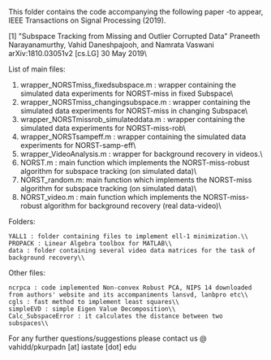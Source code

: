 This folder contains the code accompanying the following paper -to appear, IEEE Transactions on Signal Processing (2019).

[1] "Subspace Tracking from Missing and Outlier Corrupted Data"
     Praneeth Narayanamurthy, Vahid Daneshpajooh, and Namrata Vaswani
     arXiv:1810.03051v2 [cs.LG] 30 May 2019\\

List of main files:

1. wrapper_NORSTmiss_fixedsubspace.m : wrapper containing the simulated data experiments for NORST-miss in fixed Subspace\\
2. wrapper_NORSTmiss_changingsubspace.m : wrapper containing the simulated data experiments for NORST-miss in changing Subspace\\
3. wrapper_NORSTmissrob_simulateddata.m : wrapper containing the simulated data experiments for NORST-miss-rob\\
4. wrapper_NORSTsampeff.m : wrapper containing the simulated data experiments for NORST-samp-eff\\
5. wrapper_VideoAnalysis.m  : wrapper for background recovery in videos.\\
6. NORST.m       : main function which implements the NORST-miss-robust algorithm for subspace tracking (on simulated data)\\
7. NORST_random.m: main function which implements the NORST-miss algorithm for subspace tracking (on simulated data)\\
8. NORST_video.m : main function which implements the NORST-miss-robust algorithm for background recovery (real data-video)\\


Folders:

	YALL1 : folder containing files to implement ell-1 minimization.\\
	PROPACK : Linear Algebra toolbox for MATLAB\\
	data : folder containing several video data matrices for the task of background recovery\\

Other files:

	ncrpca : code implemented Non-convex Robust PCA, NIPS 14 downloaded from authors' website and its accompaniments lansvd, lanbpro etc\\
	cgls : fast method to implement least squares\\
	simpleEVD : simple Eigen Value Decomposition\\
	Calc_SubspaceError : it calculates the distance between two subspaces\\

For any further questions/suggestions please contact us @ vahidd/pkurpadn [at] iastate [dot] edu
